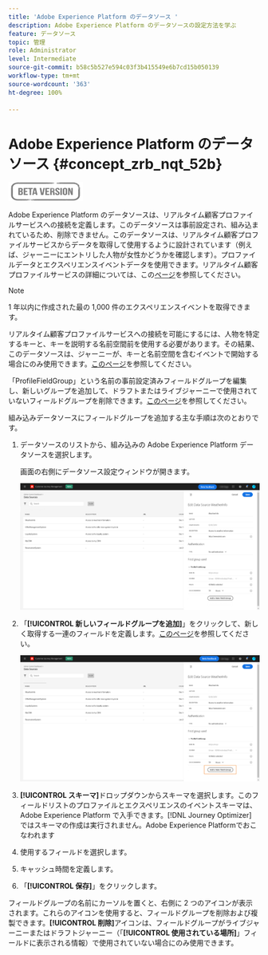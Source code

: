 ```yaml
---
title: 'Adobe Experience Platform のデータソース '
description: Adobe Experience Platform のデータソースの設定方法を学ぶ
feature: データソース
topic: 管理
role: Administrator
level: Intermediate
source-git-commit: b58c5b527e594c03f3b415549e6b7cd15b050139
workflow-type: tm+mt
source-wordcount: '363'
ht-degree: 100%

---
```


# Adobe Experience Platform のデータソース {#concept_zrb_nqt_52b}

![](../assets/do-not-localize/badge.png)

Adobe Experience Platform のデータソースは、リアルタイム顧客プロファイルサービスへの接続を定義します。このデータソースは事前設定され、組み込まれているため、削除できません。このデータソースは、リアルタイム顧客プロファイルサービスからデータを取得して使用するように設計されています（例えば、ジャーニーにエントリした人物が女性かどうかを確認します）。プロファイルデータとエクスペリエンスイベントデータを使用できます。リアルタイム顧客プロファイルサービスの詳細については、この[ページ](https://experienceleague.adobe.com/docs/experience-platform/sources/home.html?lang=ja)を参照してください。

>[!NOTE]
>
>1 年以内に作成された最の 1,000 件のエクスペリエンスイベントを取得できます。

リアルタイム顧客プロファイルサービスへの接続を可能にするには、人物を特定するキーと、キーを説明する名前空間前を使用する必要があります。その結果、このデータソースは、ジャーニーが、キーと名前空間を含むイベントで開始する場合にのみ使用できます。[このページ](../building-journeys/journey.md)を参照してください。

「ProfileFieldGroup」という名前の事前設定済みフィールドグループを編集し、新しいグループを追加して、ドラフトまたはライブジャーニーで使用されていないフィールドグループを削除できます。[このページ](../datasource/configure-data-sources.md#define-field-groups)を参照してください。

組み込みデータソースにフィールドグループを追加する主な手順は次のとおりです。

1. データソースのリストから、組み込みの Adobe Experience Platform データソースを選択します。

   画面の右側にデータソース設定ウィンドウが開きます。

   ![](../assets/journey23.png)

1. 「**[!UICONTROL 新しいフィールドグループを追加]**」をクリックして、新しく取得する一連のフィールドを定義します。[このページ](../datasource/configure-data-sources.md#define-field-groups)を参照してください。

   ![](../assets/journey24.png)

1. **[!UICONTROL スキーマ]**&#x200B;ドロップダウンからスキーマを選択します。このフィールドリストのプロファイルとエクスペリエンスのイベントスキーマは、Adobe Experience Platform で入手できます。[!DNL Journey Optimizer] ではスキーマの作成は実行されません。Adobe Experience Platformでおこなわれます
1. 使用するフィールドを選択します。
1. キャッシュ時間を定義します。
1. 「**[!UICONTROL 保存]**」をクリックします。

フィールドグループの名前にカーソルを置くと、右側に 2 つのアイコンが表示されます。これらのアイコンを使用すると、フィールドグループを削除および複製できます。**[!UICONTROL 削除]**&#x200B;アイコンは、フィールドグループがライブジャーニーまたはドラフトジャーニー（「**[!UICONTROL 使用されている場所]**」フィールドに表示される情報）で使用されていない場合にのみ使用できます。
